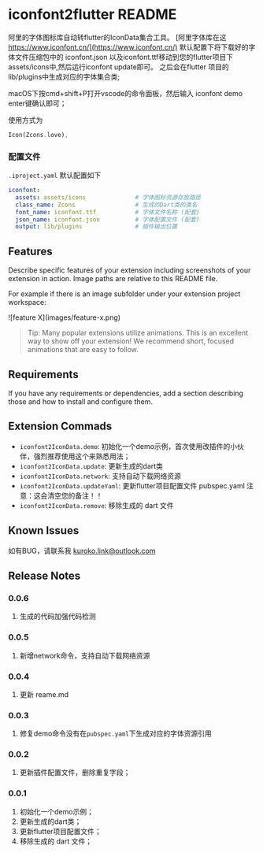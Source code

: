 # iconfont2flutter README

阿里的字体图标库自动转flutter的IconData集合工具。
[阿里字体库在这 https://www.iconfont.cn/](https://www.iconfont.cn/)
默认配置下将下载好的字体文件压缩包中的 iconfont.json 以及iconfont.ttf移动到您的flutter项目下assets/icons中,然后运行iconfont update即可。
之后会在flutter 项目的lib/plugins中生成对应的字体集合类;

macOS下按cmd+shift+P打开vscode的命令面板，然后输入 iconfont demo enter键确认即可；

使用方式为

```dart
Icon(Zcons.love),
```

### 配置文件

`.iproject.yaml` 默认配置如下

```yaml
iconfont:
  assets: assets/icons              # 字体图标资源存放路径
  class_name: Zcons                 # 生成的Dart类的类名
  font_name: iconfont.ttf           # 字体文件名称 (配套)
  json_name: iconfont.json          # 字体配置文件 (配套)
  output: lib/plugins               # 插件输出位置
```

## Features 

Describe specific features of your extension including screenshots of your extension in action. Image paths are relative to this README file.

For example if there is an image subfolder under your extension project workspace:

\!\[feature X\]\(images/feature-x.png\)

> Tip: Many popular extensions utilize animations. This is an excellent way to show off your extension! We recommend short, focused animations that are easy to follow.

## Requirements

If you have any requirements or dependencies, add a section describing those and how to install and configure them.


## Extension Commads


* `iconfont2IconData.demo`: 初始化一个demo示例，首次使用改插件的小伙伴，强烈推荐使用这个来熟悉用法；
* `iconfont2IconData.update`: 更新生成的dart类
* `iconfont2IconData.network`: 支持自动下载网络资源
* `iconfont2IconData.updateYaml`: 更新flutter项目配置文件 pubspec.yaml 注意：这会清空您的备注！！
* `iconfont2IconData.remove`: 移除生成的 dart 文件



## Known Issues

如有BUG，请联系我 kuroko.link@outlook.com


## Release Notes

### 0.0.6

1. 生成的代码加强代码检测

### 0.0.5

1. 新增network命令，支持自动下载网络资源

### 0.0.4

1. 更新 reame.md

### 0.0.3

1. 修复demo命令没有在`pubspec.yaml`下生成对应的字体资源引用

### 0.0.2

1. 更新插件配置文件，删除重复字段；


### 0.0.1

1. 初始化一个demo示例；
2. 更新生成的dart类；
3. 更新flutter项目配置文件；
4. 移除生成的 dart 文件；